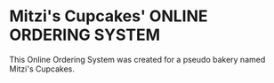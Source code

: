 Mitzi's Cupcakes' ONLINE ORDERING SYSTEM
======================
This Online Ordering System was created for a pseudo bakery named Mitzi's Cupcakes. 
